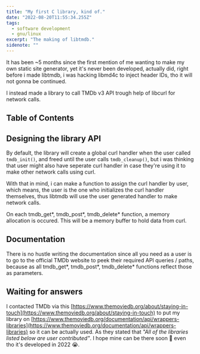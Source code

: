 ```yaml
---
title: "My first C library, kind of."
date: "2022-08-20T11:55:34.255Z"
tags:
  - software development 
  - gnu/linux
excerpt: "The making of libtmdb."
sidenote: ""
---
```


It has been ~5 months since the first mention of me wanting to make my own static site generator, yet it's never been developed, actually did, right before i made libtmdb, i was hacking libmd4c to inject header IDs, tho it will not gonna be continued.

I instead made a library to call TMDb v3 API trough help of libcurl for network calls.

## Table of Contents

## Designing the library API

By default, the library will create a global curl handler when the user called `tmdb_init()`, and freed until the user calls `tmdb_cleanup()`, but i was thinking that user might also have seperate curl handler in case they're using it to make other network calls using curl.

With that in mind, i can make a function to assign the curl handler by user, which means, the user is the one who initializes the curl handler themselves, thus libtmdb will use the user generated handler to make network calls.

On each tmdb_get*, tmdb_post*, tmdb_delete* function, a memory allocation is occured. This will be a memory buffer to hold data from curl.

## Documentation

There is no hustle writing the documentation since all you need as a user is to go to the official TMDb website to peek their required API queries / paths, because as all tmdb_get*, tmdb_post*, tmdb_delete* functions reflect those as parameters.

## Waiting for answers

I contacted TMDb via this [https://www.themoviedb.org/about/staying-in-touch](https://www.themoviedb.org/about/staying-in-touch) to put my library on [https://www.themoviedb.org/documentation/api/wrappers-libraries](https://www.themoviedb.org/documentation/api/wrappers-libraries) so it can be actually used. As they stated that _"All of the libraries listed below are user contributed"_. I hope mine can be there soon 🙂 even tho it's developed in 2022 😭.
